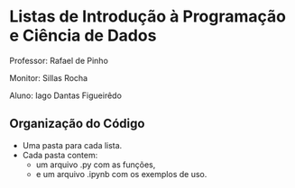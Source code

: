 # Listas de Introdução à Programação e Ciência de Dados

Professor: Rafael de Pinho

Monitor: Sillas Rocha

Aluno: Iago Dantas Figueirêdo

## Organização do Código

- Uma pasta para cada lista.
- Cada pasta contem:
    - um arquivo .py com as funções,
    - e um arquivo .ipynb com os exemplos de uso.
